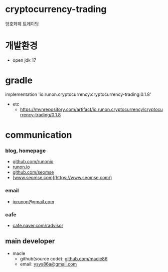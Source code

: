 # cryptocurrency-trading
암호화폐 트레이딩

# 개발환경
- open jdk 17

# gradle
implementation 'io.runon.cryptocurrency:cryptocurrency-trading:0.1.8'
- etc
  - https://mvnrepository.com/artifact/io.runon.cryptocurrency/cryptocurrency-trading/0.1.8

# communication
### blog, homepage
- [github.com/runonio](https://github.com/runonio)
- [runon.io](https://runon.io)
- [github.com/seomse](https://github.com/seomse)
- [www.seomse.com](https://www.seomse.com/)

### email
- iorunon@gmail.com

### cafe
- [cafe.naver.com/radvisor](https://cafe.naver.com/radvisor)

## main developer
- macle
  - github(source code): [github.com/macle86](https://github.com/macle86)
  - email: ysys86a@gmail.com
